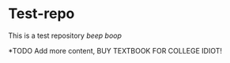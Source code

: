 # Test-repo
This is a test repository *beep boop*


*TODO Add more content, BUY TEXTBOOK FOR COLLEGE IDIOT!































